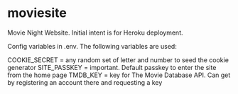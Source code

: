 # moviesite
Movie Night Website. Initial intent is for Heroku deployment.

Config variables in .env. The following variables are used:

COOKIE_SECRET = any random set of letter and number to seed the cookie generator
SITE_PASSKEY = important. Default passkey to enter the site from the home page
TMDB_KEY = key for The Movie Database API. Can get by registering an account there and requesting a key